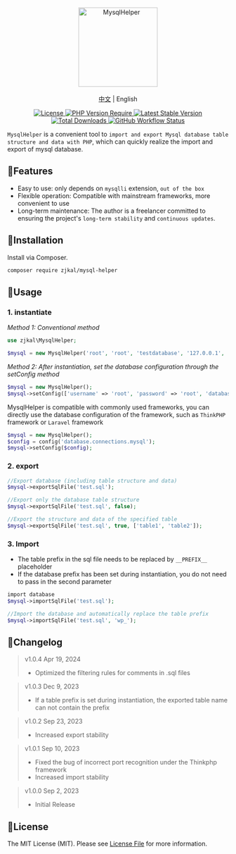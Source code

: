 <br/>
<p align="center">
    <img src="https://static.0x1.site/logo-mysql-helper.svg" alt="MysqlHelper" width="180" />
    <br/>
    <br/>
    <a href="https://github.com/zjkal/mysql-helper/blob/main/README.md" target="_blank">中文</a> | English
</p>
<p align="center">
    <a href="https://github.com/zjkal/mysql-helper/blob/main/LICENSE" target="_blank">
        <img src="https://poser.pugx.org/zjkal/mysql-helper/license" alt="License">
    </a>
    <a href="https://github.com/zjkal/mysql-helper" target="_blank">
        <img src="https://poser.pugx.org/zjkal/mysql-helper/require/php" alt="PHP Version Require">
    </a>
    <a href="https://github.com/zjkal/mysql-helper" target="_blank">
        <img src="https://poser.pugx.org/zjkal/mysql-helper/v" alt="Latest Stable Version">
    </a>
    <a href="https://packagist.org/packages/zjkal/mysql-helper" target="_blank">
        <img src="https://poser.pugx.org/zjkal/mysql-helper/downloads" alt="Total Downloads">
    </a>
    <a href="https://github.com/zjkal/mysql-helper" target="_blank">
        <img src="https://img.shields.io/github/actions/workflow/status/zjkal/mysql-helper/.github/workflows/php.yml?branch=main" alt="GitHub Workflow Status">
    </a>
</p>

`MysqlHelper` is a convenient tool to `import and export Mysql database table structure and data with PHP`, which can quickly realize the import and export of mysql database.

## 🧩Features

- Easy to use: only depends on `mysqlli` extension, `out of the box`
- Flexible operation: Compatible with mainstream frameworks, more convenient to use
- Long-term maintenance: The author is a freelancer committed to ensuring the project's `long-term stability` and `continuous updates`.

## 🚀Installation

Install via Composer.

```bash
composer require zjkal/mysql-helper
```

## 🌈Usage

### 1. instantiate

*Method 1: Conventional method*

```php
use zjkal\MysqlHelper;

$mysql = new MysqlHelper('root', 'root', 'testdatabase', '127.0.0.1', '3306', 'utf8mb4', 'wp_');
```

*Method 2: After instantiation, set the database configuration through the setConfig method*

```php
$mysql = new MysqlHelper();
$mysql->setConfig(['username' => 'root', 'password' => 'root', 'database' => 'testdatabase']);
```

MysqlHelper is compatible with commonly used frameworks, you can directly use the database configuration of the framework, such as `ThinkPHP` framework or `Laravel` framework

```php
$mysql = new MysqlHelper();
$config = config('database.connections.mysql');
$mysql->setConfig($config);
```

### 2. export

```php
//Export database (including table structure and data)
$mysql->exportSqlFile('test.sql');

//Export only the database table structure
$mysql->exportSqlFile('test.sql', false);

//Export the structure and data of the specified table
$mysql->exportSqlFile('test.sql', true, ['table1', 'table2']);
```

### 3. Import

* The table prefix in the sql file needs to be replaced by `__PREFIX__` placeholder
* If the database prefix has been set during instantiation, you do not need to pass in the second parameter

```php
import database
$mysql->importSqlFile('test.sql');

//Import the database and automatically replace the table prefix
$mysql->importSqlFile('test.sql', 'wp_');
```

## 📃Changelog

> v1.0.4 Apr 19, 2024
> * Optimized the filtering rules for comments in .sql files

> v1.0.3 Dec 9, 2023
> * If a table prefix is set during instantiation, the exported table name can not contain the prefix

> v1.0.2 Sep 23, 2023
> * Increased export stability

> v1.0.1 Sep 10, 2023
> * Fixed the bug of incorrect port recognition under the Thinkphp framework
> * Increased import stability

> v1.0.0 Sep 2, 2023
> * Initial Release

## 📖License

The MIT License (MIT). Please see [License File](https://github.com/zjkal/mysql-helper/blob/main/LICENSE) for more information.

